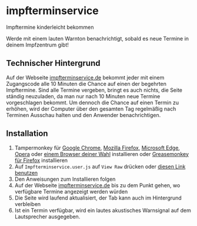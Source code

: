 # impfterminservice
Impftermine kinderleicht bekommen

Werde mit einem lauten Warnton benachrichtigt, sobald es neue Termine in deinem Impfzentrum gibt!

## Technischer Hintergrund

Auf der Webseite [impfterminservice.de](https://impfterminservice.de/) bekommt jeder mit einem Zugangscode alle 10 Minuten die Chance auf einen der begehrten Impftermine. Sind alle Termine vergeben, bringt es auch nichts, die Seite ständig neuzuladen, da man nur nach 10 Minuten neue Termine vorgeschlagen bekommt. Um dennoch die Chance auf einen Termin zu erhöhen, wird der Computer über den gesamten Tag regelmäßig nach Terminen Ausschau halten und den Anwender benachrichtigen.

## Installation

1. Tampermonkey für [Google Chrome](https://chrome.google.com/webstore/detail/tampermonkey/dhdgffkkebhmkfjojejmpbldmpobfkfo?hl=de), [Mozilla Firefox](https://addons.mozilla.org/de/firefox/addon/tampermonkey/), [Microsoft Edge](https://microsoftedge.microsoft.com/addons/detail/iikmkjmpaadaobahmlepeloendndfphd), [Opera](https://addons.opera.com/en/extensions/details/tampermonkey-beta/) oder [einem Browser deiner Wahl](https://www.tampermonkey.net/) installieren oder [Greasemonkey für Firefox](https://addons.mozilla.org/de/firefox/addon/greasemonkey/) installieren
2. Auf `Impfterminservice.user.js` auf `View Raw` drücken oder [diesen Link benutzen](https://github.com/Windowsfreak/impfterminservice/raw/main/Impfterminservice.user.js)
3. Den Anweisungen zum Installieren folgen
4. Auf der Webseite [impfterminservice.de](https://impfterminservice.de/) bis zu dem Punkt gehen, wo verfügbare Termine angezeigt werden würden
5. Die Seite wird laufend aktualisiert, der Tab kann auch im Hintergrund verbleiben
6. Ist ein Termin verfügbar, wird ein lautes akustisches Warnsignal auf dem Lautsprecher ausgegeben.
